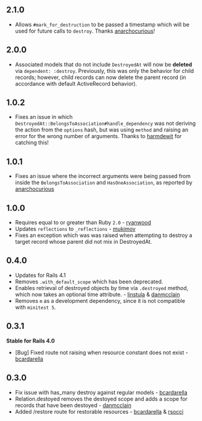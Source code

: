 ## 2.1.0
* Allows `#mark_for_destruction` to be passed a timestamp which will be
  used for future calls to `destroy`. Thanks
  [anarchocurious](https://github.com/anarchocurious)!

## 2.0.0
* Associated models that do not include `DestroyedAt` will now be
  **deleted** via `dependent: :destroy`. Previously, this was only the
behavior for child records; however, child records can now delete the
parent record (in accordance with default ActiveRecord behavior).

## 1.0.2
* Fixes an issue in which
  `DestroyedAt::BelongsToAssociation#handle_dependency` was not deriving
the action from the `options` hash, but was using `method` and raising
an error for the wrong number of arguments. Thanks to
[harmdewit](https://github.com/harmdewit) for catching this!

## 1.0.1
* Fixes an issue where the incorrect arguments were being passed
  from inside the `BelongsToAssociation` and `HasOneAssociation`, as
reported by [anarchocurious](https://github.com/anarchocurious)

## 1.0.0

* Requires equal to or greater than Ruby `2.0` -
  [ryanwood](https://github.com/ryanwood)
* Updates `reflections` to `_reflections` -
  [mukimov](https://github.com/mukimov)
* Fixes an exception which was was raised when attempting to destroy a 
target record whose parent did not mix in DestroyedAt.

## 0.4.0

* Updates for Rails 4.1
* Removes `.with_default_scope` which has been deprecated.
* Enables retrieval of destroyed objects by time via `.destroyed`
  method, which now takes an optional time attribute. - [linstula](https://github.com/linstula) & [danmcclain](https://github.com/danmcclain)
* Removes `m` as a development dependency, since it is not compatible
  with `minitest 5`.

## 0.3.1
**Stable for Rails 4.0**

* [Bug] Fixed route not raising when resource constant does not exist -
  [bcardarella](https://github.com/bcardarella)

## 0.3.0

* Fix issue with has_many destroy against regular models - [bcardarella](https://github.com/bcardarella)
* Relation.destoyed removes the destoyed scope and adds a scope 
  for records that have been destoyed -
[danmcclain](https://github.com/danmcclain)
* Added /restore route for restorable resources - [bcardarella](https://github.com/bcardarella) &
  [rsocci](https://github.com/rsocci)
